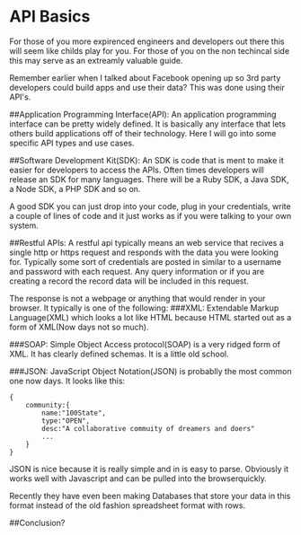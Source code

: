 # API Basics
For those of you more expirenced engineers and developers out there this will seem like childs play for you. For those of you on the non techincal side this may serve as an extreamly valuable guide.

Remember earlier when I talked about Facebook opening up so 3rd party developers could build apps and use their data? This was done using their API's.

##Application Programming Interface(API):
An application programming interface can be pretty widely defined. It is basically any interface that lets others build applications off of their technology. Here I will go into some specific API types and use cases.

##Software Development Kit(SDK):
An SDK is code that is ment to make it easier for developers to access the APIs. Often times developers will release an SDK for many languages. There will be a Ruby SDK, a Java SDK, a Node SDK, a PHP SDK and so on.

A good SDK you can just drop into your code, plug in your credentials, write a couple of lines of code and it just works as if you were talking to your own system.

##Restful APIs:
A restful api typically means an web service that recives a single http or https request and responds with the data you were looking for. Typically some sort of credentials are posted in similar to a username and password with each request. Any query information or if you are creating a record the record data will be included in this request.

The response is not a webpage or anything that would render in your browser. It typically is one of the following:
###XML:
Extendable Markup Language(XML) which looks a lot like HTML because HTML started out as a form of XML(Now days not so much).

###SOAP:
Simple Object Access protocol(SOAP) is a very ridged form of XML. It has clearly defined schemas. It is a little old school.

###JSON:
JavaScript Object Notation(JSON) is probablly the most common one now days. It looks like this:

```
{
    community:{
        name:"100State",
        type:"OPEN",
        desc:"A collaborative commuity of dreamers and doers"
        ...
    }
}

```
JSON is nice because it is really simple and in is easy to parse. Obviously it works well with Javascript and can be pulled into the browserquickly.

Recently they have even been making Databases that store your data in this format instead of the old fashion spreadsheet format with rows.

##Conclusion?


